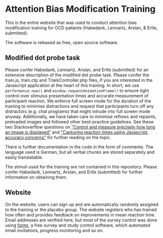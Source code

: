 Attention Bias Modification Training
====================================

This is the entire website that was used to conduct attention bias modification training for OCD patients (Habedank, Lennartz, Arslan, & Ertle, submitted).

The software is released as free, open source software. 

## Modified dot probe task
Please confer Habedank, Lennartz, Arslan, and Ertle (submitted) for an extensive description of the modified dot probe task.
Please confer the train.js, train.ctp and TrialsController.php files, if you are interested in the Javascript application
at the heart of this training. 
In short, we use `performance.now()` and `window.requestAnimationFrame()` to ensure tight control over stimulus presentation
times and accurate measurement of participant reaction. We enforce full screen mode for the duration of the training to minimise distractions and request that participants turn off any distractors (e.g. chat programs) that might intrude into full screen mode anyway. Additionally, we have taken care to minimise reflows and repaints, preloaded images and followed other best-practice guidelines. See these two Stackoverflow questions on ["Control and measure precisely how long an image is displayed"](https://stackoverflow.com/questions/14323792/control-and-measure-precisely-how-long-an-image-is-displayed/) and ["Capturing reaction times using Javascript, accuracy concerns"](https://stackoverflow.com/questions/13973321/capturing-reaction-times-using-javascript-accuracy-concerns) for further reading on the topic.

There is further documentation in the code in the form of comments. The language used is German, but all verbal chunks are stored separately and easily translatable.

The stimuli used for the training are not contained in this repository. Please confer Habedank, Lennartz, Arslan, and Ertle (submitted) for further information on obtaining them.

## Website
On the website, users can sign up and are automatically randomly assigned to the training or the placebo group.
The website registers who has trained how often and provides feedback on improvements in mean reaction time.
Email addresses are verified here, but most of the survey control was done using [formr](https://github.com/rubenarslan/formr.org/),
a free survey and study control software, which automated email invitations, progress monitoring and so on.